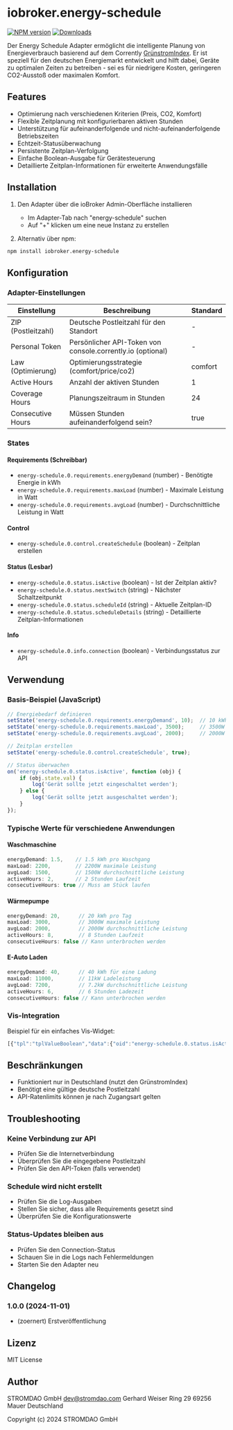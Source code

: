 # iobroker.energy-schedule

[![NPM version](https://img.shields.io/npm/v/iobroker.energy-schedule.svg)](https://www.npmjs.com/package/iobroker.energy-schedule)
[![Downloads](https://img.shields.io/npm/dm/iobroker.energy-schedule.svg)](https://www.npmjs.com/package/iobroker.energy-schedule)

Der Energy Schedule Adapter ermöglicht die intelligente Planung von Energieverbrauch basierend auf dem Corrently [GrünstromIndex](https://gruenstromindex.de/). Er ist speziell für den deutschen Energiemarkt entwickelt und hilft dabei, Geräte zu optimalen Zeiten zu betreiben - sei es für niedrigere Kosten, geringeren CO2-Ausstoß oder maximalen Komfort.

## Features

- Optimierung nach verschiedenen Kriterien (Preis, CO2, Komfort)
- Flexible Zeitplanung mit konfigurierbaren aktiven Stunden
- Unterstützung für aufeinanderfolgende und nicht-aufeinanderfolgende Betriebszeiten
- Echtzeit-Statusüberwachung
- Persistente Zeitplan-Verfolgung
- Einfache Boolean-Ausgabe für Gerätesteuerung
- Detaillierte Zeitplan-Informationen für erweiterte Anwendungsfälle

## Installation

1. Den Adapter über die ioBroker Admin-Oberfläche installieren
   - Im Adapter-Tab nach "energy-schedule" suchen
   - Auf "+" klicken um eine neue Instanz zu erstellen

2. Alternativ über npm:
```bash
npm install iobroker.energy-schedule
```

## Konfiguration

### Adapter-Einstellungen

| Einstellung | Beschreibung | Standard |
|-------------|--------------|----------|
| ZIP (Postleitzahl) | Deutsche Postleitzahl für den Standort | - |
| Personal Token | Persönlicher API-Token von console.corrently.io (optional) | - |
| Law (Optimierung) | Optimierungsstrategie (comfort/price/co2) | comfort |
| Active Hours | Anzahl der aktiven Stunden | 1 |
| Coverage Hours | Planungszeitraum in Stunden | 24 |
| Consecutive Hours | Müssen Stunden aufeinanderfolgend sein? | true |

### States

#### Requirements (Schreibbar)
- `energy-schedule.0.requirements.energyDemand` (number) - Benötigte Energie in kWh
- `energy-schedule.0.requirements.maxLoad` (number) - Maximale Leistung in Watt
- `energy-schedule.0.requirements.avgLoad` (number) - Durchschnittliche Leistung in Watt

#### Control
- `energy-schedule.0.control.createSchedule` (boolean) - Zeitplan erstellen

#### Status (Lesbar)
- `energy-schedule.0.status.isActive` (boolean) - Ist der Zeitplan aktiv?
- `energy-schedule.0.status.nextSwitch` (string) - Nächster Schaltzeitpunkt
- `energy-schedule.0.status.scheduleId` (string) - Aktuelle Zeitplan-ID
- `energy-schedule.0.status.scheduleDetails` (string) - Detaillierte Zeitplan-Informationen

#### Info
- `energy-schedule.0.info.connection` (boolean) - Verbindungsstatus zur API

## Verwendung

### Basis-Beispiel (JavaScript)
```javascript
// Energiebedarf definieren
setState('energy-schedule.0.requirements.energyDemand', 10);  // 10 kWh
setState('energy-schedule.0.requirements.maxLoad', 3500);     // 3500W
setState('energy-schedule.0.requirements.avgLoad', 2000);     // 2000W

// Zeitplan erstellen
setState('energy-schedule.0.control.createSchedule', true);

// Status überwachen
on('energy-schedule.0.status.isActive', function (obj) {
    if (obj.state.val) {
        log('Gerät sollte jetzt eingeschaltet werden');
    } else {
        log('Gerät sollte jetzt ausgeschaltet werden');
    }
});
```

### Typische Werte für verschiedene Anwendungen

#### Waschmaschine
```javascript
energyDemand: 1.5,    // 1.5 kWh pro Waschgang
maxLoad: 2200,        // 2200W maximale Leistung
avgLoad: 1500,        // 1500W durchschnittliche Leistung
activeHours: 2,       // 2 Stunden Laufzeit
consecutiveHours: true // Muss am Stück laufen
```

#### Wärmepumpe
```javascript
energyDemand: 20,      // 20 kWh pro Tag
maxLoad: 3000,         // 3000W maximale Leistung
avgLoad: 2000,         // 2000W durchschnittliche Leistung
activeHours: 8,        // 8 Stunden Laufzeit
consecutiveHours: false // Kann unterbrochen werden
```

#### E-Auto Laden
```javascript
energyDemand: 40,      // 40 kWh für eine Ladung
maxLoad: 11000,        // 11kW Ladeleistung
avgLoad: 7200,         // 7.2kW durchschnittliche Leistung
activeHours: 6,        // 6 Stunden Ladezeit
consecutiveHours: false // Kann unterbrochen werden
```

### Vis-Integration

Beispiel für ein einfaches Vis-Widget:
```javascript
[{"tpl":"tplValueBoolean","data":{"oid":"energy-schedule.0.status.isActive","g_fixed":false,"g_visibility":false,"g_css_font_text":false,"g_css_background":false,"g_css_shadow_padding":false,"g_css_border":false,"g_gestures":false,"g_signals":false,"g_last_change":false,"visibility-cond":"==","visibility-val":1,"visibility-groups-action":"hide","signals-cond-0":"==","signals-val-0":true,"signals-icon-0":"/vis/signals/lowbattery.png","signals-icon-size-0":0,"signals-blink-0":false,"signals-horz-0":0,"signals-vert-0":0,"signals-hide-edit-0":false,"signals-cond-1":"==","signals-val-1":true,"signals-icon-1":"/vis/signals/lowbattery.png","signals-icon-size-1":0,"signals-blink-1":false,"signals-horz-1":0,"signals-vert-1":0,"signals-hide-edit-1":false,"signals-cond-2":"==","signals-val-2":true,"signals-icon-2":"/vis/signals/lowbattery.png","signals-icon-size-2":0,"signals-blink-2":false,"signals-horz-2":0,"signals-vert-2":0,"signals-hide-edit-2":false,"lc-type":"last-change","lc-is-interval":true,"lc-is-moment":false,"lc-format":"","lc-position-vert":"top","lc-position-horz":"right","lc-offset-vert":0,"lc-offset-horz":0,"lc-font-size":"12px","lc-font-family":"","lc-font-style":"","lc-bkg-color":"","lc-color":"","lc-border-width":"0","lc-border-style":"","lc-border-color":"","lc-border-radius":10,"lc-zindex":0,"title":"Status","showTitle":true}}]
```

## Beschränkungen

- Funktioniert nur in Deutschland (nutzt den GrünstromIndex)
- Benötigt eine gültige deutsche Postleitzahl
- API-Ratenlimits können je nach Zugangsart gelten

## Troubleshooting

### Keine Verbindung zur API
- Prüfen Sie die Internetverbindung
- Überprüfen Sie die eingegebene Postleitzahl
- Prüfen Sie den API-Token (falls verwendet)

### Schedule wird nicht erstellt
- Prüfen Sie die Log-Ausgaben
- Stellen Sie sicher, dass alle Requirements gesetzt sind
- Überprüfen Sie die Konfigurationswerte

### Status-Updates bleiben aus
- Prüfen Sie den Connection-Status
- Schauen Sie in die Logs nach Fehlermeldungen
- Starten Sie den Adapter neu

## Changelog

### 1.0.0 (2024-11-01)
* (zoernert) Erstveröffentlichung

## Lizenz
MIT License

## Author
STROMDAO GmbH <dev@stromdao.com>
Gerhard Weiser Ring 29
69256 Mauer
Deutschland

Copyright (c) 2024 STROMDAO GmbH